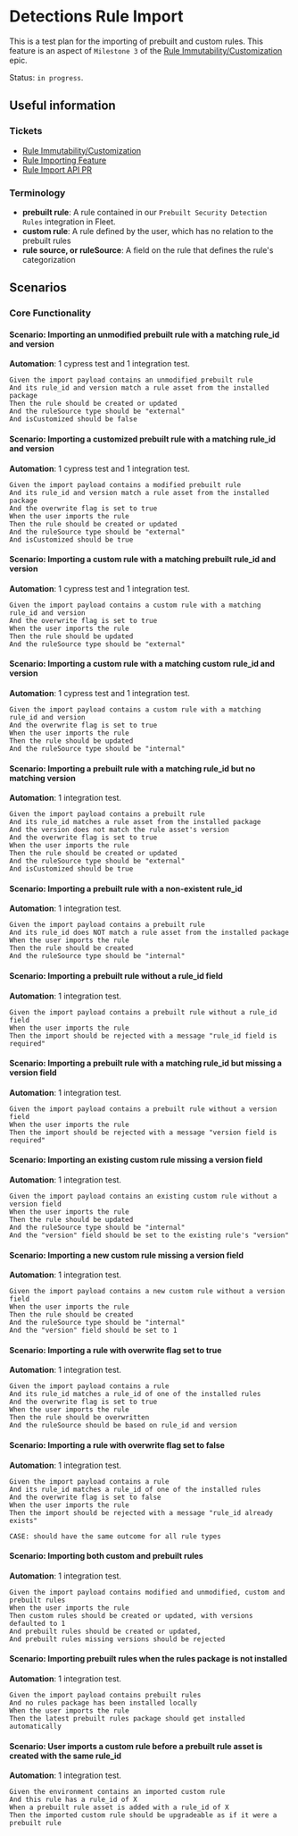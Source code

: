 # Detections Rule Import

This is a test plan for the importing of prebuilt and custom rules. This feature is an aspect of `Milestone 3` of the [Rule Immutability/Customization](https://github.com/elastic/security-team/issues/1974) epic.

Status: `in progress`.

## Useful information

### Tickets

- [Rule Immutability/Customization](https://github.com/elastic/security-team/issues/1974)
- [Rule Importing Feature](https://github.com/elastic/kibana/issues/180168)
- [Rule Import API PR](https://github.com/elastic/kibana/pull/190198)

### Terminology

- **prebuilt rule**: A rule contained in our `Prebuilt Security Detection Rules` integration in Fleet.
- **custom rule**: A rule defined by the user, which has no relation to the prebuilt rules
- **rule source, or ruleSource**: A field on the rule that defines the rule's categorization

## Scenarios

### Core Functionality

#### Scenario: Importing an unmodified prebuilt rule with a matching rule_id and version

**Automation**: 1 cypress test and 1 integration test.

```Gherkin
Given the import payload contains an unmodified prebuilt rule
And its rule_id and version match a rule asset from the installed package
Then the rule should be created or updated
And the ruleSource type should be "external"
And isCustomized should be false
```

#### Scenario: Importing a customized prebuilt rule with a matching rule_id and version

**Automation**: 1 cypress test and 1 integration test.

```Gherkin
Given the import payload contains a modified prebuilt rule
And its rule_id and version match a rule asset from the installed package
And the overwrite flag is set to true
When the user imports the rule
Then the rule should be created or updated
And the ruleSource type should be "external"
And isCustomized should be true
```

#### Scenario: Importing a custom rule with a matching prebuilt rule_id and version

**Automation**: 1 cypress test and 1 integration test.

```Gherkin
Given the import payload contains a custom rule with a matching rule_id and version
And the overwrite flag is set to true
When the user imports the rule
Then the rule should be updated
And the ruleSource type should be "external"
```

#### Scenario: Importing a custom rule with a matching custom rule_id and version

**Automation**: 1 cypress test and 1 integration test.

```Gherkin
Given the import payload contains a custom rule with a matching rule_id and version
And the overwrite flag is set to true
When the user imports the rule
Then the rule should be updated
And the ruleSource type should be "internal"
```

#### Scenario: Importing a prebuilt rule with a matching rule_id but no matching version

**Automation**: 1 integration test.

```Gherkin
Given the import payload contains a prebuilt rule
And its rule_id matches a rule asset from the installed package
And the version does not match the rule asset's version
And the overwrite flag is set to true
When the user imports the rule
Then the rule should be created or updated
And the ruleSource type should be "external"
And isCustomized should be true
```

#### Scenario: Importing a prebuilt rule with a non-existent rule_id

**Automation**: 1 integration test.

```Gherkin
Given the import payload contains a prebuilt rule
And its rule_id does NOT match a rule asset from the installed package
When the user imports the rule
Then the rule should be created
And the ruleSource type should be "internal"
```

#### Scenario: Importing a prebuilt rule without a rule_id field

**Automation**: 1 integration test.

```Gherkin
Given the import payload contains a prebuilt rule without a rule_id field
When the user imports the rule
Then the import should be rejected with a message "rule_id field is required"
```

#### Scenario: Importing a prebuilt rule with a matching rule_id but missing a version field

**Automation**: 1 integration test.

```Gherkin
Given the import payload contains a prebuilt rule without a version field
When the user imports the rule
Then the import should be rejected with a message "version field is required"
```

#### Scenario: Importing an existing custom rule missing a version field

**Automation**: 1 integration test.

```Gherkin
Given the import payload contains an existing custom rule without a version field
When the user imports the rule
Then the rule should be updated
And the ruleSource type should be "internal"
And the "version" field should be set to the existing rule's "version"
```

#### Scenario: Importing a new custom rule missing a version field

**Automation**: 1 integration test.

```Gherkin
Given the import payload contains a new custom rule without a version field
When the user imports the rule
Then the rule should be created
And the ruleSource type should be "internal"
And the "version" field should be set to 1
```

#### Scenario: Importing a rule with overwrite flag set to true

**Automation**: 1 integration test.

```Gherkin
Given the import payload contains a rule
And its rule_id matches a rule_id of one of the installed rules
And the overwrite flag is set to true
When the user imports the rule
Then the rule should be overwritten
And the ruleSource should be based on rule_id and version
```

#### Scenario: Importing a rule with overwrite flag set to false

**Automation**: 1 integration test.

```Gherkin
Given the import payload contains a rule
And its rule_id matches a rule_id of one of the installed rules
And the overwrite flag is set to false
When the user imports the rule
Then the import should be rejected with a message "rule_id already exists"

CASE: should have the same outcome for all rule types
```

#### Scenario: Importing both custom and prebuilt rules

**Automation**: 1 integration test.

```Gherkin
Given the import payload contains modified and unmodified, custom and prebuilt rules
When the user imports the rule
Then custom rules should be created or updated, with versions defaulted to 1
And prebuilt rules should be created or updated,
And prebuilt rules missing versions should be rejected
```

#### Scenario: Importing prebuilt rules when the rules package is not installed

**Automation**: 1 integration test.

```Gherkin
Given the import payload contains prebuilt rules
And no rules package has been installed locally
When the user imports the rule
Then the latest prebuilt rules package should get installed automatically
```

#### Scenario: User imports a custom rule before a prebuilt rule asset is created with the same rule_id

**Automation**: 1 integration test.

```Gherkin
Given the environment contains an imported custom rule
And this rule has a rule_id of X
When a prebuilt rule asset is added with a rule_id of X
Then the imported custom rule should be upgradeable as if it were a prebuilt rule
```
